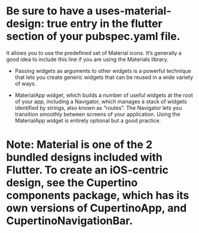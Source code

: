 # Be sure to have a uses-material-design: true entry in the flutter section of your pubspec.yaml file. 
It allows you to use the predefined set of Material icons. It’s generally a good idea to include this line if you are using the Materials library.

- Passing widgets as arguments to other widgets is a powerful technique that lets you create generic widgets that can be reused in a wide variety of ways.

- MaterialApp widget, which builds a number of useful widgets at the root of your app, including a Navigator, which manages a stack of widgets identified by strings, also known as “routes”. The Navigator lets you transition smoothly between screens of your application. Using the MaterialApp widget is entirely optional but a good practice.

# Note: Material is one of the 2 bundled designs included with Flutter. To create an iOS-centric design, see the Cupertino components package, which has its own versions of CupertinoApp, and CupertinoNavigationBar.
